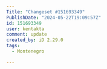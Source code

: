 ```yaml
---
Title: "Changeset #151693349"
PublishDate: "2024-05-22T19:09:57Z"
id: 151693349
user: kentakta
comment: update
created_by: iD 2.29.0
tags:
  - Montenegro

---
```

